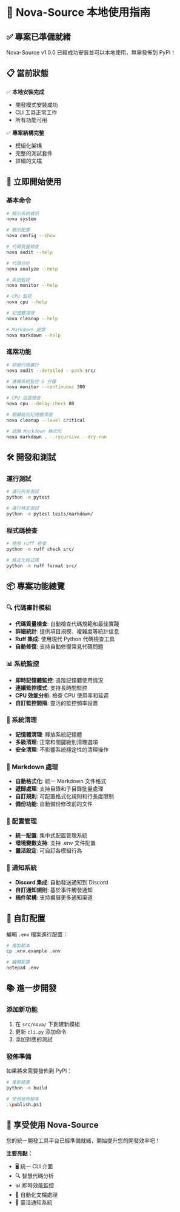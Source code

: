 # 🚀 Nova-Source 本地使用指南

## ✅ 專案已準備就緒

Nova-Source v1.0.0 已經成功安裝並可以本地使用，無需發佈到 PyPI！

## 📋 當前狀態

✅ **本地安裝完成**

- 開發模式安裝成功
- CLI 工具正常工作
- 所有功能可用

✅ **專案結構完整**

- 模組化架構
- 完整的測試套件
- 詳細的文檔

## 🎯 立即開始使用

### 基本命令

```bash
# 顯示系統資訊
nova system

# 顯示配置
nova config --show

# 代碼質量檢查
nova audit --help

# 代碼分析
nova analyze --help

# 系統監控
nova monitor --help

# CPU 監控
nova cpu --help

# 記憶體清理
nova cleanup --help

# Markdown 處理
nova markdown --help
```

### 進階功能

```bash
# 詳細代碼審計
nova audit --detailed --path src/

# 連續系統監控 5 分鐘
nova monitor --continuous 300

# CPU 延遲檢查
nova cpu --delay-check 80

# 關鍵級別記憶體清理
nova cleanup --level critical

# 遞歸 Markdown 格式化
nova markdown . --recursive --dry-run
```

## 🛠️ 開發和測試

### 運行測試

```bash
# 運行所有測試
python -m pytest

# 運行特定測試
python -m pytest tests/markdown/
```

### 程式碼檢查

```bash
# 使用 ruff 檢查
python -m ruff check src/

# 格式化程式碼
python -m ruff format src/
```

## 📦 專案功能總覽

### 🔍 代碼審計模組

- **代碼質量檢查**: 自動檢查代碼規範和最佳實踐
- **詳細統計**: 提供項目規模、複雜度等統計信息
- **Ruff 集成**: 使用現代 Python 代碼檢查工具
- **自動修復**: 支持自動修復常見代碼問題

### 📊 系統監控

- **即時記憶體監控**: 追蹤記憶體使用情況
- **連續監控模式**: 支持長時間監控
- **CPU 效能分析**: 檢查 CPU 使用率和延遲
- **自訂監控間隔**: 靈活的監控頻率設置

### 🧹 系統清理

- **記憶體清理**: 釋放系統記憶體
- **多級清理**: 正常和關鍵級別清理選項
- **安全清理**: 不影響系統穩定性的清理操作

### 📝 Markdown 處理

- **自動格式化**: 統一 Markdown 文件格式
- **遞歸處理**: 支持目錄和子目錄批量處理
- **自訂規則**: 可配置格式化規則和行長度限制
- **備份功能**: 自動備份修改前的文件

### 🔧 配置管理

- **統一配置**: 集中式配置管理系統
- **環境變數支持**: 支持 .env 文件配置
- **靈活設定**: 可自訂各模組行為

### 📢 通知系統

- **Discord 集成**: 自動發送通知到 Discord
- **自訂通知規則**: 基於事件觸發通知
- **插件架構**: 支持擴展更多通知渠道

## 🔧 自訂配置

編輯 `.env` 檔案進行配置：

```bash
# 複製範本
cp .env.example .env

# 編輯配置
notepad .env
```

## 📚 進一步開發

### 添加新功能

1. 在 `src/nova/` 下創建新模組
2. 更新 `cli.py` 添加命令
3. 添加對應的測試

### 發佈準備

如果將來需要發佈到 PyPI：

```bash
# 重新建置
python -m build

# 使用發佈腳本
.\publish.ps1
```

## 🎉 享受使用 Nova-Source

您的統一開發工具平台已經準備就緒，開始提升您的開發效率吧！

**主要亮點：**

- 🖥️ 統一 CLI 介面
- 🔍 智慧代碼分析
- 📊 即時效能監控
- 📝 自動化文檔處理
- 📢 靈活通知系統